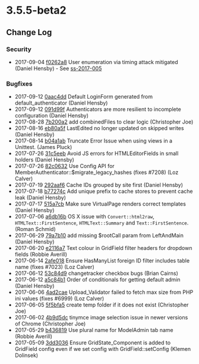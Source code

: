 # 3.5.5-beta2

<!--- Changes below this line will be automatically regenerated -->

## Change Log

### Security

 * 2017-09-04 [f0262a8](https://github.com/silverstripe/silverstripe-framework/commit/f0262a8fd9ab5fb51b178ace3c3487351217f5a0) User enumeration via timing attack mitigated (Daniel Hensby) - See [ss-2017-005](http://www.silverstripe.org/download/security-releases/ss-2017-005)

### Bugfixes

 * 2017-09-12 [0aac4dd](https://github.com/silverstripe/silverstripe-cms/commit/0aac4ddb7ecf0f17eda8add235017c10c9f57255) Default LoginForm generated from default_authenticator (Daniel Hensby)
 * 2017-09-12 [091d99f](https://github.com/silverstripe/silverstripe-framework/commit/091d99f599dcacf6aef2ad1df48311c2399f150c) Authenticators are more resilient to incomplete configuration (Daniel Hensby)
 * 2017-08-28 [7b200a2](https://github.com/silverstripe/silverstripe-framework/commit/7b200a2a642a78bffcf0a2f417a4757fb216ecfb) add combinedFiles to clear logic (Christopher Joe)
 * 2017-08-16 [eb80a5f](https://github.com/silverstripe/silverstripe-framework/commit/eb80a5f9e89e69480edc7f1c9c66cc7403f547f1) LastEdited no longer updated on skipped writes (Daniel Hensby)
 * 2017-08-14 [b04a1ab](https://github.com/silverstripe/silverstripe-framework/commit/b04a1ab41c4051923e9d9a9af5dedfa5a3ef67d8) Truncate Error Issue when using views in a Unittest. (James Pluck)
 * 2017-07-26 [31c5eeb](https://github.com/silverstripe/silverstripe-framework/commit/31c5eebda089867d61546106b36ca20b21a00026) Avoid JS errors for HTMLEditorFields in small holders (Daniel Hensby)
 * 2017-07-26 [82c0632](https://github.com/silverstripe/silverstripe-framework/commit/82c0632f46e00a251d287811652429036d200eff) Use Config API for MemberAuthenticator::$migrate_legacy_hashes (fixes #7208) (Loz Calver)
 * 2017-07-19 [292aaf6](https://github.com/silverstripe/silverstripe-framework/commit/292aaf65301b2be4bb5e6e1505ccbe98b8ade67f) Cache IDs grouped by site first (Daniel Hensby)
 * 2017-07-18 [b77274c](https://github.com/silverstripe/silverstripe-framework/commit/b77274c1a3c3ab8cfa0abf939aa2e4735e534171) Add unique prefix to cache stores to prevent cache leak (Daniel Hensby)
 * 2017-07-17 [515a7cb](https://github.com/silverstripe/silverstripe-cms/commit/515a7cb569f0cf90787b44fca8845760b539fabe) Make sure VirtualPage renders correct templates (Daniel Hensby)
 * 2017-07-06 [a6db16b](https://github.com/silverstripe/silverstripe-framework/commit/a6db16b2298738e1ef1329329cbef7c6b33f993e) OS X issue with `Convert::html2raw`, `HTMLText::FirstSentence`, `HTMLText::Summary` and `Text::FirstSentence`. (Roman Schmid)
 * 2017-06-29 [79a7b10](https://github.com/silverstripe/silverstripe-framework/commit/79a7b1016e6046af4f07fcd8bfb40773d1066b7e) add missing $rootCall param from LeftAndMain (Daniel Hensby)
 * 2017-06-20 [e2116a7](https://github.com/silverstripe/silverstripe-framework/commit/e2116a70ef34433bfe712b4164ae416a76d4430d) Text colour in GridField filter headers for dropdown fields (Robbie Averill)
 * 2017-06-14 [2afe018](https://github.com/silverstripe/silverstripe-framework/commit/2afe018dc7e380ac84f8e1f7986ce0247e9a254b) Ensure HasManyList foreign ID filter includes table name (fixes #7023) (Loz Calver)
 * 2017-06-12 [53c84d9](https://github.com/silverstripe/silverstripe-framework/commit/53c84d93da0f0681fdcb3a061ebe529fd3cd9a9e) changetracker checkbox bugs (Brian Cairns)
 * 2017-06-12 [a5c84b1](https://github.com/silverstripe/silverstripe-framework/commit/a5c84b12ab3c0759f696fc48fee3475bab6b3e20) Order of conditionals for getting default admin (Daniel Hensby)
 * 2017-06-06 [4ad2cae](https://github.com/silverstripe/silverstripe-framework/commit/4ad2cae8642d21e37b5132e4040ca45d2d66c193) Upload_Validator failed to fetch max size from PHP ini values (fixes #6999) (Loz Calver)
 * 2017-06-05 [5f5bfa5](https://github.com/silverstripe/silverstripe-framework/commit/5f5bfa5e7045cc96f89fca417f0a7d99dc662fab) create temp folder if it does not exist (Christopher Joe)
 * 2017-06-02 [4b9d5dc](https://github.com/silverstripe/silverstripe-framework/commit/4b9d5dceb892a9c41925d058d953a8849b407276) tinymce image selection issue in newer versions of Chrome (Christopher Joe)
 * 2017-05-29 [b436819](https://github.com/silverstripe/silverstripe-framework/commit/b4368196d1bcee9fd1714b044c8ae6580c7941c9) Use plural name for ModelAdmin tab name (Robbie Averill)
 * 2017-05-09 [3dd3036](https://github.com/silverstripe/silverstripe-framework/commit/3dd3036792962d5384a72aa0132a64aca7d2ebc2) Ensure GridState_Component is added to GridField config even if we set config with GridField::setConfig (Klemen Dolinsek)
